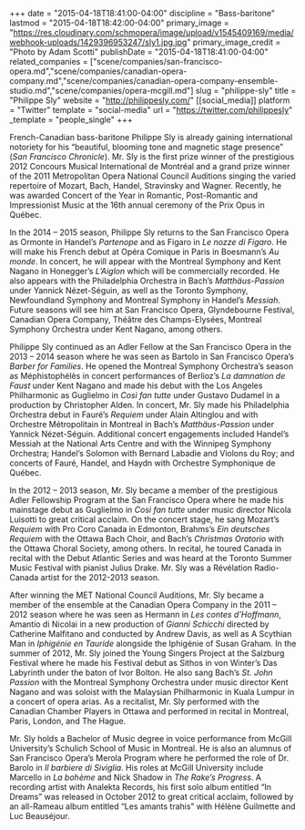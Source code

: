+++
date = "2015-04-18T18:41:00-04:00"
discipline = "Bass-baritone"
lastmod = "2015-04-18T18:42:00-04:00"
primary_image = "https://res.cloudinary.com/schmopera/image/upload/v1545409169/media/webhook-uploads/1429396953247/sly1.jpg.jpg"
primary_image_credit = "Photo by Adam Scotti"
publishDate = "2015-04-18T18:41:00-04:00"
related_companies = ["scene/companies/san-francisco-opera.md","scene/companies/canadian-opera-company.md","scene/companies/canadian-opera-company-ensemble-studio.md","scene/companies/opera-mcgill.md"]
slug = "philippe-sly"
title = "Philippe Sly"
website = "http://philippesly.com/"
[[social_media]]
platform = "Twitter"
template = "social-media"
url = "https://twitter.com/philippesly"
_template = "people_single"
+++

French-Canadian bass-baritone Philippe Sly is already gaining international notoriety for his “beautiful, blooming tone and magnetic stage presence” (*San Francisco Chronicle*). Mr. Sly is the first prize winner of the prestigious 2012 Concours Musical International de Montréal and a grand prize winner of the 2011 Metropolitan Opera National Council Auditions singing the varied repertoire of Mozart, Bach, Handel, Stravinsky and Wagner. Recently, he was awarded Concert of the Year in Romantic, Post-Romantic and Impressionist Music at the 16th annual ceremony of the Prix Opus in Québec.

In the 2014 – 2015 season, Philippe Sly returns to the San Francisco Opera as Ormonte in Handel’s *Partenope* and as Figaro in *Le nozze di Figaro*. He will make his French debut at Opéra Comique in Paris in Boesmann’s *Au monde*. In concert, he will appear with the Montreal Symphony and Kent Nagano in Honegger’s *L’Aiglon* which will be commercially recorded. He also appears with the Philadelphia Orchestra in Bach’s *Matthäus-Passion* under Yannick Nézet-Séguin, as well as the Toronto Symphony, Newfoundland Symphony and Montreal Symphony in Handel’s *Messiah*. Future seasons will see him at San Francisco Opera, Glyndebourne Festival, Canadian Opera Company, Théâtre des Champs-Elysées, Montreal Symphony Orchestra under Kent Nagano, among others.

Philippe Sly continued as an Adler Fellow at the San Francisco Opera in the 2013 – 2014 season where he was seen as Bartolo in San Francisco Opera’s *Barber for Families*. He opened the Montreal Symphony Orchestra’s season as Méphistophélès in concert performances of Berlioz’s *La damnation de Faust* under Kent Nagano and made his debut with the Los Angeles Philharmonic as Guglielmo in *Così fan tutte* under Gustavo Dudamel in a production by Christopher Alden. In concert, Mr. Sly made his Philadelphia Orchestra debut in Fauré’s *Requiem* under Alain Altinglou and with Orchestre Métropolitain in Montreal in Bach’s *Matthäus-Passion* under Yannick Nézet-Séguin. Additional concert engagements included Handel’s Messiah at the National Arts Centre and with the Winnipeg Symphony Orchestra; Handel’s Solomon with Bernard Labadie and Violons du Roy; and concerts of Fauré, Handel, and Haydn with Orchestre Symphonique de Québec. 

In the 2012 – 2013 season, Mr. Sly became a member of the prestigious Adler Fellowship Program at the San Francisco Opera where he made his mainstage debut as Guglielmo in *Così fan tutte* under music director Nicola Luisotti to great critical acclaim. On the concert stage, he sang Mozart’s *Requiem* with Pro Coro Canada in Edmonton, Brahms’s *Ein deutsches Requiem* with the Ottawa Bach Choir, and Bach’s *Christmas Oratorio* with the Ottawa Choral Society, among others. In recital, he toured Canada in recital with the Debut Atlantic Series and was heard at the Toronto Summer Music Festival with pianist Julius Drake. Mr. Sly was a Révélation Radio-Canada artist for the 2012-2013 season.

After winning the MET National Council Auditions, Mr. Sly became a member of the ensemble at the Canadian Opera Company in the 2011 – 2012 season where he was seen as Hermann in *Les contes d’Hoffmann*, Amantio di Nicolai in a new production of *Gianni Schicchi* directed by Catherine Malfitano and conducted by Andrew Davis, as well as A Scythian Man in *Iphigénie en Tauride* alongside the Iphigénie of Susan Graham. In the summer of 2012, Mr. Sly joined the Young Singers Project at the Salzburg Festival where he made his Festival debut as Sithos in von Winter’s Das Labyrinth under the baton of Ivor Bolton. He also sang Bach’s *St. John Passion* with the Montreal Symphony Orchestra under music director Kent Nagano and was soloist with the Malaysian Philharmonic in Kuala Lumpur in a concert of opera arias. As a recitalist, Mr. Sly performed with the Canadian Chamber Players in Ottawa and performed in recital in Montreal, Paris, London, and The Hague.

Mr. Sly holds a Bachelor of Music degree in voice performance from McGill University’s Schulich School of Music in Montreal. He is also an alumnus of San Francisco Opera’s Merola Program where he performed the role of Dr. Barolo in *Il barbiere di Siviglia*. His roles at McGill University include Marcello in *La bohème* and Nick Shadow in *The Rake’s Progress*. A recording artist with Analekta Records, his first solo album entitled “In Dreams” was released in October 2012 to great critical acclaim, followed by an all-Rameau album entitled “Les amants trahis” with Hélène Guilmette and Luc Beauséjour.
